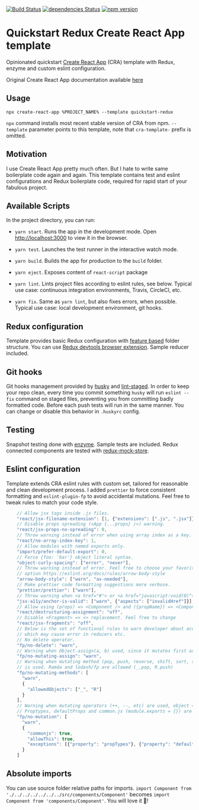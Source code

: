 [![Build Status](https://travis-ci.org/morewings/cra-template-quickstart-redux.svg?branch=master)](https://travis-ci.org/morewings/cra-template-quickstart-redux)
[![dependencies Status](https://david-dm.org/morewings/cra-template-quickstart-redux/status.svg)](https://david-dm.org/morewings/cra-template-quickstart-redux)
[![npm version](https://badge.fury.io/js/cra-template-quickstart-redux.svg)](https://badge.fury.io/js/cra-template-quickstart-redux)

# Quickstart Redux Create React App template

Opinionated quickstart [Create React App](https://github.com/facebook/create-react-app) (CRA) template with Redux, enzyme and custom eslint configuration.

Original Create React App documentation available [here](./README_CRA.md)

## Usage

``npx create-react-app %PROJECT_NAME% --template quickstart-redux`` 

`npx` command installs most recent stable version of CRA from npm. `--template` parameter points to this template, note that `cra-template-` prefix is omitted.

## Motivation

I use Create React App pretty much often. But I hate to write same boilerplate code again and again. This template contains test and eslint configurations and Redux boilerplate code, required for rapid start of your fabulous project.

## Available Scripts

In the project directory, you can run:

- `yarn start`. Runs the app in the development mode. Open [http://localhost:3000](http://localhost:3000) to view it in the browser. 

- `yarn test`. Launches the test runner in the interactive watch mode.

- `yarn build`. Builds the app for production to the `build` folder.

- `yarn eject`. Exposes content of `react-script` package

- `yarn lint`. Lints project files according to eslint rules, see below. Typical use case: continuous integration environments, Travis, CircleCI, etc.

- `yarn fix`. Same as `yarn lint`, but also fixes errors, when possible. Typical use case: local development environment, git hooks.

## Redux configuration

Template provides basic Redux configuration with [feature based](https://redux.js.org/style-guide/style-guide/#structure-files-as-feature-folders-or-ducks) folder structure. You can use [Redux devtools browser extension](http://extension.remotedev.io/). Sample reducer included.

## Git hooks

Git hooks management provided by [husky](https://github.com/typicode/husky) and [lint-staged](https://github.com/okonet/lint-staged). In order to keep your repo clean, every time you commit something `husky` will run `eslint --fix` command  on staged files, preventing you from committing badly formatted code. Before each push tests will run in the same manner. You can change or disable this behavior in `.huskyrc` config.

## Testing

Snapshot testing done with [enzyme](https://airbnb.io/enzyme/). Sample tests are included. Redux connected components are tested with [redux-mock-store](https://github.com/dmitry-zaets/redux-mock-store).

## Eslint configuration
Template extends CRA eslint rules with custom set, tailored for reasonable and clean development process. I added `prettier` to force consistent formatting and `eslint-plugin-fp` to avoid accidental mutations. Feel free to tweak rules to match your code style.

```js
    // Allow jsx tags inside .js files.
    "react/jsx-filename-extension": [1, {"extensions": [".js", ".jsx"]}],
    // Disable props spreading (<App {...props} />) warning.
    "react/jsx-props-no-spreading": 0,
    // Throw warning instead of error when using array index as a key.
    "react/no-array-index-key": 1,
    // Allow modules with named exports only.
    "import/prefer-default-export": 0,
    // Force {foo: 'bar'} object literal syntax.
    "object-curly-spacing": ["error", "never"],
    // Throw warning instead of error. Feel free to choose your favorite 
    // option https://eslint.org/docs/rules/arrow-body-style
    "arrow-body-style": ["warn", "as-needed"],
    // Make prettier code formatting suggestions more verbose.
    "prettier/prettier": ["warn"],
    // Throw warning when <a href="#"> or <a href="javascript:void(0)"> are used. Use <button> instead.
    "jsx-a11y/anchor-is-valid": ["warn", {"aspects": ["invalidHref"]}],
    // Allow using (props) => <Component /> and ({propName}) => <Component /> syntax.
    "react/destructuring-assignment": "off",
    // Disable <Fragment> => <> replacement. Feel free to change
    "react/jsx-fragments": "off",
    // Below is the set of functional rules to warn developer about accidental mutations, 
    // which may cause error in reducers etc.
    // No delete operator.
    "fp/no-delete": "warn",
    // Warning when Object.assign(a, b) used, since it mutates first argument. Object.assign({}, a, b) is ok.
    "fp/no-mutating-assign": "warn",
    // Warning when mutating method (pop, push, reverse, shift, sort, splice, unshift, etc) 
    // is used. Ramda and lodash/fp are allowed (_.pop, R.push)
    "fp/no-mutating-methods": [
      "warn",
      {
        "allowedObjects": ["_", "R"]
      }
    ],
    // Warning when mutating operators (++, --, etc) are used, object = {} also.
    // Proptypes, defaultProps and common.js (module.exports = {}) are ok.
    "fp/no-mutation": [
      "warn",
      {
        "commonjs": true,
        "allowThis": true,
        "exceptions": [{"property": "propTypes"}, {"property": "defaultProps"}]
      }
    ]
```

## Absolute imports

You can use source folder relative paths for imports. `import Component from './../../../../../../src/components/Component'` becomes `import Component from 'components/Component'`. You will love it 💖!


